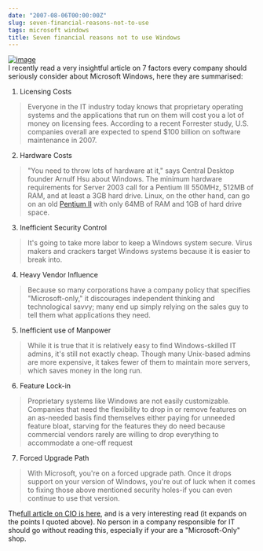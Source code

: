 ```yaml
---
date: "2007-08-06T00:00:00Z"
slug: seven-financial-reasons-not-to-use
tags: microsoft windows
title: Seven financial reasons not to use Windows
---
```


[![image](http://img516.imageshack.us/img516/8713/windowslogo2oy4.jpg)](http://img516.imageshack.us/my.php?image=windowslogo2oy4.jpg)  
I recently read a very insightful article on 7 factors every company
should seriously consider about Microsoft Windows, here they are
summarised:  
  
1. Licensing Costs  
> Everyone in the IT industry today knows that proprietary operating
> systems and the applications that run on them will cost you a lot of
> money on licensing fees. According to a recent Forrester study, U.S.
> companies overall are expected to spend $100 billion on software
> maintenance in 2007.

2. Hardware Costs  
> "You need to throw lots of hardware at it," says Central Desktop
> founder Arnulf Hsu about Windows. The minimum hardware requirements
> for Server 2003 call for a Pentium III 550MHz, 512MB of RAM, and at
> least a 3GB hard drive. Linux, on the other hand, can go on an old
> [Pentium
> II](http://www.cio.com/article/126950/subject/Intel+Pentium+Processors "More stories related to Intel Pentium Processors")
> with only 64MB of RAM and 1GB of hard drive space.  

  
3. Inefficient Security Control  
> It's going to take more labor to keep a Windows system secure. Virus
> makers and crackers target Windows systems because it is easier to
> break into.

  
4. Heavy Vendor Influence  
> Because so many corporations have a company policy that specifies
> "Microsoft-only," it discourages independent thinking and
> technological savvy; many end up simply relying on the sales guy to
> tell them what applications they need.

5. Inefficient use of Manpower  
> While it is true that it is relatively easy to find Windows-skilled IT
> admins, it's still not exactly cheap. Though many Unix-based admins
> are more expensive, it takes fewer of them to maintain more servers,
> which saves money in the long run.

6. Feature Lock-in  
> Proprietary systems like Windows are not easily customizable.
> Companies that need the flexibility to drop in or remove features on
> an as-needed basis find themselves either paying for unneeded feature
> bloat, starving for the features they do need because commercial
> vendors rarely are willing to drop everything to accommodate a one-off
> request

7. Forced Upgrade Path  
> With Microsoft, you're on a forced upgrade path. Once it drops support
> on your version of Windows, you're out of luck when it comes to fixing
> those above mentioned security holes-if you can even continue to use
> that version.

The[full article on CIO is here](http://www.cio.com/article/126950/),
and is a very interesting read (it expands on the points I quoted
above). No person in a company responsible for IT should go without
reading this, especially if your are a "Microsoft-Only" shop.
